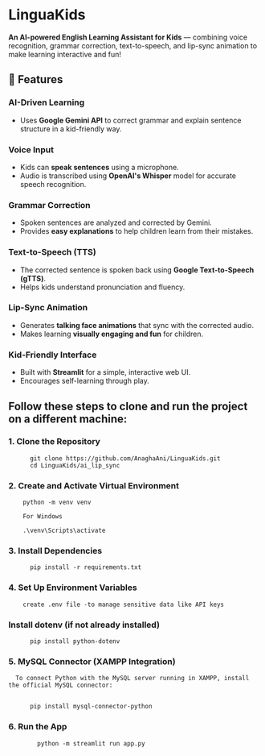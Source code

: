 # LinguaKids 

**An AI-powered English Learning Assistant for Kids** — combining voice recognition, grammar correction, text-to-speech, and lip-sync animation to make learning interactive and fun!
  

 ## 🌟 Features

  ###  AI-Driven Learning
  - Uses **Google Gemini API** to correct grammar and explain sentence structure in a kid-friendly way.
  
  ### Voice Input
  - Kids can **speak sentences** using a microphone.
  - Audio is transcribed using **OpenAI's Whisper** model for accurate speech recognition.
  
  ### Grammar Correction
  - Spoken sentences are analyzed and corrected by Gemini.
  - Provides **easy explanations** to help children learn from their mistakes.
  
  ### Text-to-Speech (TTS)
  - The corrected sentence is spoken back using **Google Text-to-Speech (gTTS)**.
  - Helps kids understand pronunciation and fluency.
  
  ### Lip-Sync Animation
  - Generates **talking face animations** that sync with the corrected audio.
  - Makes learning **visually engaging and fun** for children.

  ###  Kid-Friendly Interface
- Built with **Streamlit** for a simple, interactive web UI.
- Encourages self-learning through play.

## Follow these steps to clone and run the project on a different machine:
  ### 1. Clone the Repository
      
          git clone https://github.com/AnaghaAni/LinguaKids.git
          cd LinguaKids/ai_lip_sync

  ### 2. Create and Activate Virtual Environment
         
        python -m venv venv
        
        For Windows
        
        .\venv\Scripts\activate

  ### 3. Install Dependencies
  
          pip install -r requirements.txt

  ### 4. Set Up Environment Variables

        create .env file -to manage sensitive data like API keys
   ### Install dotenv (if not already installed)

      
          pip install python-dotenv

  ### 5. MySQL Connector (XAMPP Integration)

      To connect Python with the MySQL server running in XAMPP, install the official MySQL connector:
      
      
          pip install mysql-connector-python

  ### 6.   Run the App
            python -m streamlit run app.py



          
